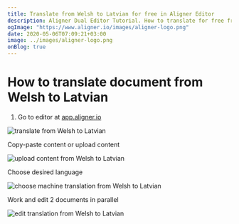 ```yaml
---
title: Translate from Welsh to Latvian for free in Aligner Editor
description: Aligner Dual Editor Tutorial. How to translate for free from Welsh to Latvian. Aligner is multilingual document management platform. 
ogImage: "https://www.aligner.io/images/aligner-logo.png"
date: 2020-05-06T07:09:21+03:00
image: ../images/aligner-logo.png
onBlog: true
---
```


# How to translate document from Welsh to Latvian

1. Go to editor at [app.aligner.io](https://app.aligner.io "Aligner App web page")

![translate from Welsh to Latvian](../aligner-blank-editor.png "translate from Welsh to Latvian")

Copy-paste content or upload content

![upload content from Welsh to Latvian](../aligner-uploaded-document.png "upload content from Welsh to Latvian")

Choose desired language

![choose machine translation from Welsh to Latvian](../aligner-language-dropdown.png "choose machine translation from Welsh to Latvian")

Work and edit 2 documents in parallel

![edit translation from Welsh to Latvian](../aligner-double-sitded-editor.png "edit translation from Welsh to Latvian")

